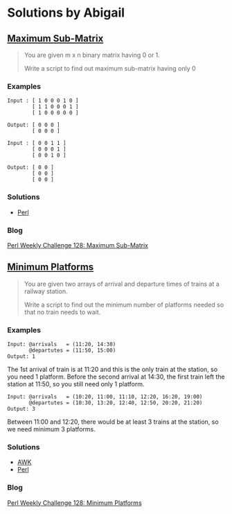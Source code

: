 # Solutions by Abigail
## [Maximum Sub-Matrix][task1]

> You are given m x n binary matrix having 0 or 1.
> 
> Write a script to find out maximum sub-matrix having only 0


### Examples

~~~~
Input : [ 1 0 0 0 1 0 ]
        [ 1 1 0 0 0 1 ]
        [ 1 0 0 0 0 0 ]

Output: [ 0 0 0 ]
        [ 0 0 0 ]
~~~~

~~~~
Input : [ 0 0 1 1 ]
        [ 0 0 0 1 ]
        [ 0 0 1 0 ]

Output: [ 0 0 ]
        [ 0 0 ]
        [ 0 0 ]
~~~~


### Solutions
* [Perl](perl/ch-1.pl)

### Blog
[Perl Weekly Challenge 128: Maximum Sub-Matrix][blog1]

## [Minimum Platforms][task2]

> You are given two arrays of arrival and departure times of trains
> at a railway station.
> 
> Write a script to find out the minimum number of platforms needed
> so that no train needs to wait.

### Examples

~~~~
Input: @arrivals   = (11:20, 14:30)
       @departutes = (11:50, 15:00)
Output: 1
~~~~

The 1st arrival of train is at 11:20 and this is the only train at
the station, so you need 1 platform.  Before the second arrival at
14:30, the first train left the station at 11:50, so you still need
only 1 platform.

~~~~
Input: @arrivals   = (10:20, 11:00, 11:10, 12:20, 16:20, 19:00)
       @departutes = (10:30, 13:20, 12:40, 12:50, 20:20, 21:20)
Output: 3
~~~~

Between 11:00 and 12:20, there would be at least 3 trains at the
station, so we need minimum 3 platforms.

### Solutions
* [AWK](awk/ch-2.awk)
* [Perl](perl/ch-2.pl)

### Blog
[Perl Weekly Challenge 128: Minimum Platforms][blog2]



[task1]: https://perlweeklychallenge.org/blog/perl-weekly-challenge-128/#TASK1
[task2]: https://perlweeklychallenge.org/blog/perl-weekly-challenge-128/#TASK2
[blog1]: https://abigail.github.io/HTML/Perl-Weekly-Challenge/week-128-1.html
[blog2]: https://abigail.github.io/HTML/Perl-Weekly-Challenge/week-128-2.html

